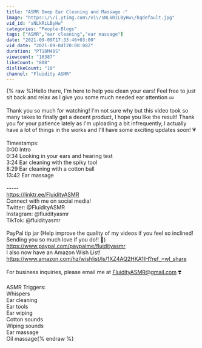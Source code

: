 ```yaml
---
title: "ASMR Deep Ear Cleaning and Massage 💧"
image: "https:\/\/i.ytimg.com\/vi\/sNLkRiLByHw\/hqdefault.jpg"
vid_id: "sNLkRiLByHw"
categories: "People-Blogs"
tags: ["ASMR","ear cleaning","ear massage"]
date: "2021-09-09T17:33:46+03:00"
vid_date: "2021-09-04T20:00:08Z"
duration: "PT18M40S"
viewcount: "16387"
likeCount: "808"
dislikeCount: "10"
channel: "Fluidity ASMR"
---
```

{% raw %}Hello there, I'm here to help you clean your ears! Feel free to just sit back and relax as I give you some much needed ear attention 💤<br /><br />Thank you so much for watching! I'm not sure why but this video took so many takes to finally get a decent product, I hope you like the result! Thank you for your patience lately as I'm uploading a bit infrequently, I actually have a lot of things in the works and I'll have some exciting updates soon! 💗<br /><br />Timestamps:<br />0:00 Intro<br />0:34 Looking in your ears and hearing test<br />3:24 Ear cleaning with the spiky tool<br />8:29 Ear cleaning with a cotton ball<br />13:42 Ear massage<br /><br />-----<br /><a rel="nofollow" target="blank" href="https://linktr.ee/FluidityASMR">https://linktr.ee/FluidityASMR</a><br />Connect with me on social media!<br />Twitter: @FluidityASMR<br />Instagram: @fluidityasmr<br />TikTok: @fluidityasmr<br /><br />PayPal tip jar (Help improve the quality of my videos if you feel so inclined! Sending you so much love if you do!! 🥰)<br /><a rel="nofollow" target="blank" href="https://www.paypal.com/paypalme/fluidityasmr">https://www.paypal.com/paypalme/fluidityasmr</a> <br />I also now have an Amazon Wish List!<br /><a rel="nofollow" target="blank" href="https://www.amazon.com/hz/wishlist/ls/1XZ4AQ2HKA1IH?ref_=wl_share">https://www.amazon.com/hz/wishlist/ls/1XZ4AQ2HKA1IH?ref_=wl_share</a><br /><br />For business inquiries, please email me at FluidityASMR@gmail.com ❣️<br /><br />ASMR Triggers:<br />Whispers<br />Ear cleaning<br />Ear tools<br />Ear wiping<br />Cotton sounds<br />Wiping sounds<br />Ear massage<br />Oil massage{% endraw %}
